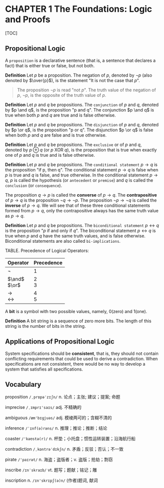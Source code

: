 # CHAPTER 1 The Foundations: Logic and Proofs

[TOC]



## Propositional Logic

A `proposition` is a declarative sentence (that is, a sentence that declares a fact) that is either true or false, but not both.

**Definition** Let $p$ be a proposition. The negation of $p$, denoted by $\neg{p}$ (also denoted by $\over{p}$), is the statement "It is not the case that $p$".

> The proposition $\neg p$ is read "not $p$". The truth value of the negation of $p$, $\neg p$, is the opposite of the truth value of $p$.

**Definition** Let $p$ and $q$ be propositions. The `conjunction` of $p$ and $q$, denoted by $p \and q$, is the proposition "p and q". The conjunction $p \and q$ is true when both $p$ and $q$​ are true and is false otherwise.

**Definition** Let $p$ and $q$ be propositions. The `disjunction` of $p$ and $q$, denoted by $p \or q$, is the proposition "p or q". The disjunction $p \or q$ is false when both $p$ and $q$ are false and is true otherwise.

**Definition** Let $p$ and $q$ be propositions. The `exclusive` or of $p$ and $q$, denoted by $p \oplus q$ (or $p$ XOR $q$), is the proposition that is true when exactly one of $p$ and $q$ is true and is false otherwise.

**Definition** Let $p$ and $q$ be propositions. The `conditional statement` $p \rightarrow q$ is the proposition "if p, then q". The conditional statement $p \rightarrow q$ is false when $p$ is true and $q$ is false, and true otherwise. In the conditional statement $p \rightarrow q$, $p$ is called the hypothesis (or `antecedent` or `premise`) and $q$​ is called the `conclusion` (or `consequence`).

The proposition $q \rightarrow p$ is called the **converse** of $p \rightarrow q$. The **contrapositive** of $p \rightarrow q$ is the proposition $\neg q \rightarrow \neg p$. The proposition $\neg p \rightarrow \neg q$ is called the **inverse** of $p \rightarrow q$. We will see that of these three conditional statements formed from $p \rightarrow q$, only the contrapositive always has the same truth value as $p \rightarrow q$​.

**Definition** Let $p$ and $q$ be propositions. The `biconditional statement` $p \leftrightarrow q$ is the proposition "$p$ if and only if $q$". The biconditional statement $p \leftrightarrow q$ is true when $p$ and $q$ have the same truth values, and is false otherwise. Biconditional statements are also called `bi-implications`.

TABLE. Precedence of Logical Operators:

| Operator                           | Precedence |
| ---------------------------------- | ---------- |
| $\neg$                             | 1          |
| $\and$<br>$\or$                    | 2<br>3     |
| $\rightarrow$<br>$\leftrightarrow$ | 4<br>5     |

A **bit** is a symbol with two possible values, namely, 0(zero) and 1(one).

**Definition** A bit string is a sequence of zero more bits. The length of this string is the number of bits in the string.



## Applications of Propositional Logic

System specifications should be **consistent**, that is, they should not contain conflicting requirements that could be used to derive a contradiction. When specifications are not consistent, there would be no way to develop a system that satisfies all specifications.



## Vocabulary

proposition `/ˌprɒpəˈzɪʃn/` n. 论点；主张; 建议；提案; 命题

imprecise  `/ˌɪmprɪ'saɪs/` adj. 不精确的

ambiguous `/æm'bɪɡjuəs/` adj. 模棱两可的；含糊不清的

inference  `/ˈɪnf(ə)rəns/` n. 推理；推论；推断；结论

coaster `/'kəʊstə(r)/` n. 杯垫；小托盘；惯性运转装置；沿海航行船

contradiction  `/ˌkɒntrəˈdɪkʃn/` n. 矛盾；反驳；否认；不一致

pirate `/'paɪrət/` n. 海盗；盗版者；v. 盗版；抢劫；剽窃

inscribe `/ɪnˈskraɪb/` vt. 题写；题献；铭记；雕

inscription n. `/ɪn'skrɪpʃ(ə)n/` (作者)题词, 献词